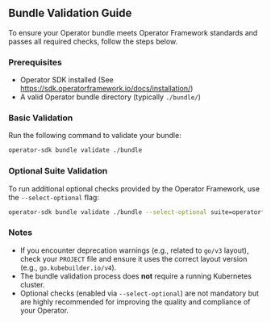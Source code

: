 <!--
  Copyright © 2021 - 2022 Dell Inc. or its subsidiaries. All Rights Reserved.

  Licensed under the Apache License, Version 2.0 (the "License");
  you may not use this file except in compliance with the License.
  You may obtain a copy of the License at
       http://www.apache.org/licenses/LICENSE-2.0
  Unless required by applicable law or agreed to in writing, software
  distributed under the License is distributed on an "AS IS" BASIS,
  WITHOUT WARRANTIES OR CONDITIONS OF ANY KIND, either express or implied.
  See the License for the specific language governing permissions and
  limitations under the License.
-->

## Bundle Validation Guide

To ensure your Operator bundle meets Operator Framework standards and passes all required checks, follow the steps below.

### Prerequisites

- Operator SDK installed (See https://sdk.operatorframework.io/docs/installation/)
- A valid Operator bundle directory (typically `./bundle/`)

### Basic Validation

Run the following command to validate your bundle:

```bash
operator-sdk bundle validate ./bundle
```

### Optional Suite Validation

To run additional optional checks provided by the Operator Framework, use the `--select-optional` flag:

```bash
operator-sdk bundle validate ./bundle --select-optional suite=operatorframework
```

### Notes

- If you encounter deprecation warnings (e.g., related to `go/v3` layout), check your `PROJECT` file and ensure it uses the correct layout version (e.g., `go.kubebuilder.io/v4`).
- The bundle validation process does **not** require a running Kubernetes cluster.
- Optional checks (enabled via `--select-optional`) are not mandatory but are highly recommended for improving the quality and compliance of your Operator.

